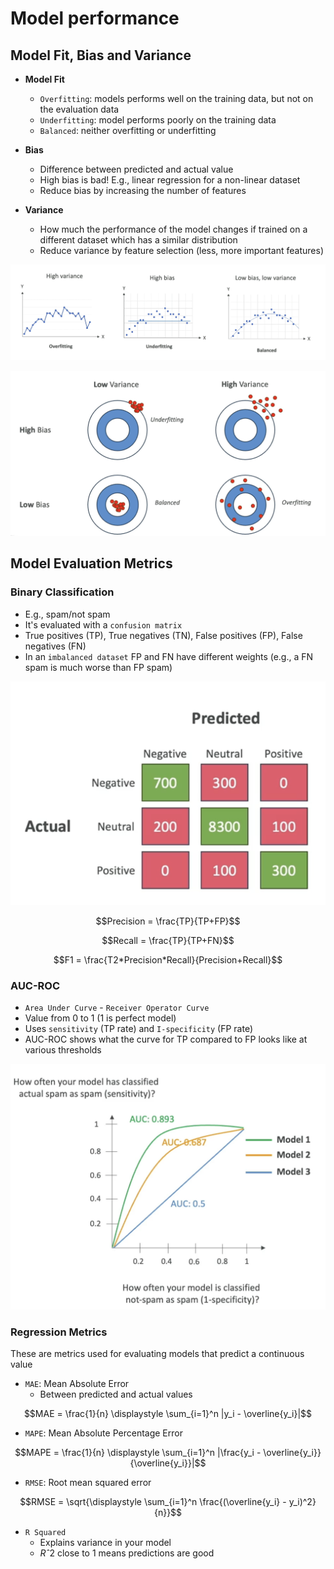 # Model performance

## Model Fit, Bias and Variance

- **Model Fit**
  - `Overfitting`: models performs well on the training data, but not on the evaluation data
  - `Underfitting`: model performs poorly on the training data
  - `Balanced`: neither overfitting or underfitting

- **Bias**
  - Difference between predicted and actual value
  - High bias is bad! E.g., linear regression for a non-linear dataset
  - Reduce bias by increasing the number of features

- **Variance**
  - How much the performance of the model changes if trained on a different dataset which has a similar distribution
  - Reduce variance by feature selection (less, more important features)

![Model Fit](.images/bias-and-variance.png)

![Model Fit](.images/bias-and-variance2.png)

## Model Evaluation Metrics

### Binary Classification

- E.g., spam/not spam
- It's evaluated with a `confusion matrix`
- True positives (TP), True negatives (TN), False positives (FP), False negatives (FN)
- In an `imbalanced dataset` FP and FN have different weights (e.g., a FN spam is much worse than FP spam)

![Confusion Matrix](.images/confusion-matrix.png)

$$Precision = \frac{TP}{TP+FP}$$

$$Recall = \frac{TP}{TP+FN}$$

$$F1 = \frac{T2*Precision*Recall}{Precision+Recall}$$

### AUC-ROC

- `Area Under Curve` - `Receiver Operator Curve`
- Value from 0 to 1 (1 is perfect model)
- Uses `sensitivity` (TP rate) and `I-specificity` (FP rate)
- AUC-ROC shows what the curve for TP compared to FP looks like at various thresholds

![AUC-ROC](.images/auc-roc.png)

### Regression Metrics

These are metrics used for evaluating models that predict a continuous value

- `MAE`: Mean Absolute Error
  - Between predicted and actual values

$$MAE = \frac{1}{n} \displaystyle \sum_{i=1}^n |y_i - \overline{y_i}|$$

- `MAPE`: Mean Absolute Percentage Error

$$MAPE = \frac{1}{n} \displaystyle \sum_{i=1}^n |\frac{y_i - \overline{y_i}}{\overline{y_i}}|$$

- `RMSE`: Root mean squared error

$$RMSE = \sqrt{\displaystyle \sum_{i=1}^n \frac{(\overline{y_i} - y_i)^2}{n}}$$

- `R Squared`
  - Explains variance in your model
  - $Rˆ2$ close to 1 means predictions are good
